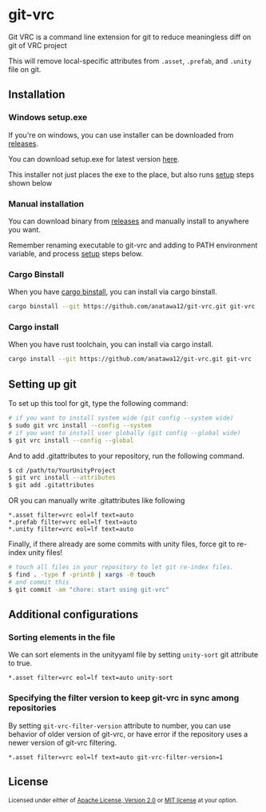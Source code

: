 # git-vrc

Git VRC is a command line extension for git to reduce meaningless diff on git of VRC project 

This will remove local-specific attributes from `.asset`, `.prefab`, and `.unity` file on git.

## Installation

### Windows setup.exe

If you're on windows, you can use installer can be downloaded from [releases].

You can download setup.exe for latest version [here][setup-latest].

This installer not just places the exe to the place, but also runs [setup] steps shown below

### Manual installation

You can download binary from [releases] and manually install to anywhere you want.

Remember renaming executable to git-vrc and adding to PATH environment variable, and process [setup] steps below.

### Cargo Binstall

When you have [cargo binstall], you can install via cargo binstall.

```bash
cargo binstall --git https://github.com/anatawa12/git-vrc.git git-vrc
```

### Cargo install

When you have rust toolchain, you can install via cargo install.

```bash
cargo install --git https://github.com/anatawa12/git-vrc.git git-vrc
```

[cargo binstall]: https://github.com/cargo-bins/cargo-binstall?tab=readme-ov-file#cargo-binaryinstall
[setup-latest]: https://github.com/anatawa12/git-vrc/releases/latest/download/git-vrc-setup.exe
[releases]: https://github.com/anatawa12/git-vrc/releases
[setup]: #setting-up-git

## Setting up git

To set up this tool for git, type the following command:

```sh
# if you want to install system wide (git config --system wide)
$ sudo git vrc install --config --system
# if you want to install user globally (git config --global wide)
$ git vrc install --config --global
```

And to add .gitattributes to your repository, run the following command.

```sh
$ cd /path/to/YourUnityProject
$ git vrc install --attributes
$ git add .gitattributes
```

OR you can manually write .gitattributes like following

```gitattributes
*.asset filter=vrc eol=lf text=auto
*.prefab filter=vrc eol=lf text=auto
*.unity filter=vrc eol=lf text=auto
```

Finally, if there already are some commits with unity files,
force git to re-index unity files!

```sh
# touch all files in your repository to let git re-index files.
$ find . -type f -print0 | xargs -0 touch
# and commit this
$ git commit -am "chore: start using git-vrc"
```

## Additional configurations

### Sorting elements in the file

We can sort elements in the unityyaml file by setting `unity-sort` git attribute to true.

```gitattributes
*.asset filter=vrc eol=lf text=auto unity-sort
```

### Specifying the filter version to keep git-vrc in sync among repositories

By setting `git-vrc-filter-version` attribute to number, you can use behavior of older version of git-vrc,
or have error if the repository uses a newer version of git-vrc filtering.

```gitattributes
*.asset filter=vrc eol=lf text=auto git-vrc-filter-version=1
```

## License

<sub>

Licensed under either of [Apache License, Version 2.0](LICENSE-APACHE) or [MIT license](LICENSE-MIT) at your option.

</sub>
